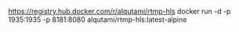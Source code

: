  
https://registry.hub.docker.com/r/alqutami/rtmp-hls
docker run -d -p 1935:1935 -p 8181:8080 alqutami/rtmp-hls:latest-alpine
